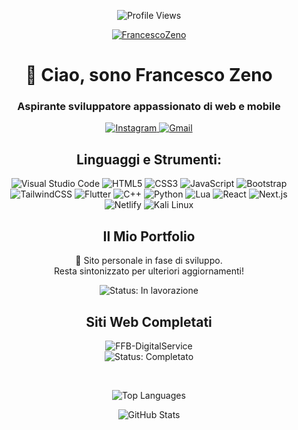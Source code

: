 <p align="center">
  <img src="https://komarev.com/ghpvc/?username=FrancescoZeno&label=Profile%20Views&color=0e75b6&style=flat" alt="Profile Views" />
  <p align="center">
    <a href="https://github.com/ryo-ma/github-profile-trophy">
      <img src="https://github-profile-trophy.vercel.app/?username=FrancescoZeno&theme=nord" alt="FrancescoZeno" />
    </a>
  </p>
</p>

<h1 align="center">👋 Ciao, sono Francesco Zeno</h1>
<h3 align="center">Aspirante sviluppatore appassionato di web e mobile</h3>

<p align="center">
  <a href="https://www.instagram.com/francesco__zeno" target="blank">
    <img src="https://img.shields.io/badge/Instagram-%23E4405F.svg?&style=for-the-badge&logo=instagram&logoColor=white" alt="Instagram" />
  </a>
  <a href="mailto:kekkoz.dev@gmail.com" target="blank">
    <img src="https://img.shields.io/badge/Gmail-%23D14836.svg?&style=for-the-badge&logo=gmail&logoColor=white" alt="Gmail" />
  </a>
</p>

<h2 align="center">Linguaggi e Strumenti:</h2>

<p align="center">
  <img src="https://img.shields.io/badge/Visual Studio Code-007ACC.svg?&style=for-the-badge&logo=&logoColor=white" alt="Visual Studio Code" />
  <img src="https://img.shields.io/badge/HTML5-%23E34F26.svg?&style=for-the-badge&logo=html5&logoColor=white" alt="HTML5" />
  <img src="https://img.shields.io/badge/CSS3-%231572B6.svg?&style=for-the-badge&logo=css3&logoColor=white" alt="CSS3" />
  <img src="https://img.shields.io/badge/JavaScript-%23F7DF1E.svg?&style=for-the-badge&logo=javascript&logoColor=black" alt="JavaScript" />
  <img src="https://img.shields.io/badge/Bootstrap-%23563D7C.svg?&style=for-the-badge&logo=bootstrap&logoColor=white" alt="Bootstrap" />
  <img src="https://img.shields.io/badge/TailwindCSS-%2306B6D4.svg?&style=for-the-badge&logo=tailwind-css&logoColor=white" alt="TailwindCSS" />
  <img src="https://img.shields.io/badge/Flutter-%2302569B.svg?&style=for-the-badge&logo=flutter&logoColor=white" alt="Flutter" />
  <img src="https://img.shields.io/badge/C++-%2300599C.svg?&style=for-the-badge&logo=c%2B%2B&logoColor=white" alt="C++" />
  <img src="https://img.shields.io/badge/Python-3776AB?style=for-the-badge&logo=python&logoColor=white" alt="Python"/>  
  <img src="https://img.shields.io/badge/Lua-2C2D72.svg?&style=for-the-badge&logo=lua&logoColor=white" alt="Lua" />
  <img src="https://img.shields.io/badge/React-%2361DAFB.svg?&style=for-the-badge&logo=react&logoColor=black" alt="React" />
  <img src="https://img.shields.io/badge/Next.js-000000.svg?&style=for-the-badge&logo=next.js&logoColor=white" alt="Next.js" />
  <img src="https://img.shields.io/badge/Netlify-%2300C7B7.svg?style=for-the-badge&logo=netlify&logoColor=white" alt="Netlify" />
  <img src="https://img.shields.io/badge/Kali Linux-%23557C94.svg?&style=for-the-badge&logo=kalilinux&logoColor=white" alt="Kali Linux" />
</p>

<h2 align="center">Il Mio Portfolio</h2>
<p align="center">
  🎨 Sito personale in fase di sviluppo.<br />
  Resta sintonizzato per ulteriori aggiornamenti!
</p>

<p align="center">
  <img src="https://img.shields.io/badge/Status-In%20lavorazione-%23e67e22.svg?&style=for-the-badge" alt="Status: In lavorazione" />
</p>


<h2 align="center">Siti Web Completati</h2>
<p align="center">
        <a href="https://ffb-digitalservices.com" target="_blank" style="text-decoration: none;">
        <img src="https://img.shields.io/badge/🌐FFB--DigitalService-%23A020F0.svg?&style=for-the-badge&logo=&logoColor=white" alt="FFB-DigitalService" />
        <br>
        <img src="https://img.shields.io/badge/Status-Completato-%231abc9c.svg?&style=" alt="Status: Completato" />
      </a>
</p>

<!-- <p align="center">
  <img src="https://img.shields.io/badge/Status-Completato-%231abc9c.svg?&style=for-the-badge" alt="Status: Completato" />
</p> -->

<br>
<p align="center">
  <img src="https://github-readme-stats.vercel.app/api/top-langs/?username=FrancescoZeno&layout=compact&theme=nord" alt="Top Languages" />
</p>

<p align="center">
  <img src="https://github-readme-stats.vercel.app/api?username=FrancescoZeno&show_icons=true&theme=nord" alt="GitHub Stats" />
</p>
